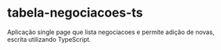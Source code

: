 # tabela-negociacoes-ts
Aplicação single page que lista negociacoes e permite adição de novas, escrita utilizando TypeScript.
